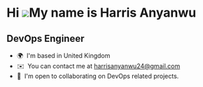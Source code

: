 Hi ![](https://user-images.githubusercontent.com/18350557/176309783-0785949b-9127-417c-8b55-ab5a4333674e.gif)My name is Harris Anyanwu
======================================================================================================================================

DevOps Engineer
---------------

* 🌍  I'm based in United Kingdom
* ✉️  You can contact me at [harrisanyanwu24@gmail.com](mailto:harrisanyanwu24@gmail.com)
* 🤝  I'm open to collaborating on DevOps related projects.
